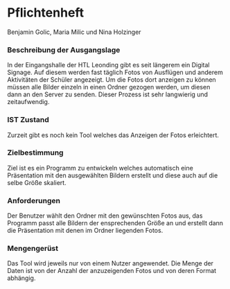 
# Pflichtenheft

 Benjamin Golic, Maria Milic und Nina Holzinger
 
### Beschreibung der Ausgangslage

In der Eingangshalle der HTL Leonding gibt es seit längerem ein Digital Signage. Auf diesem werden fast täglich Fotos von Ausflügen und anderem Aktivitäten der Schüler angezeigt. Um die Fotos dort anzeigen zu können müssen alle Bilder einzeln in einen Ordner gezogen werden, um diesen dann an den Server zu senden. Dieser Prozess ist sehr langwierig und zeitaufwendig.


### IST Zustand

Zurzeit gibt es noch kein Tool welches das Anzeigen der Fotos erleichtert. 


### Zielbestimmung

Ziel ist es ein Programm zu entwickeln welches automatisch eine Präsentation mit den ausgewählten Bildern erstellt und diese auch auf die selbe Größe skaliert.

### Anforderungen

Der Benutzer wählt den Ordner mit den gewünschten Fotos aus, das Programm passt alle Bildern der ensprechenden Größe an und erstellt dann die Präsentation mit denen im Ordner liegenden Fotos.

### Mengengerüst

Das Tool wird jeweils nur von einem Nutzer angewendet. Die Menge der Daten ist von der Anzahl der anzuzeigenden Fotos und von deren Format abhängig.

